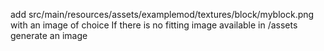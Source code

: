 add src/main/resources/assets/examplemod/textures/block/myblock.png with an image of choice
If there is no fitting image available in /assets generate an image
